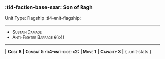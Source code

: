 ### :ti4-faction-base-saar: **Son of Ragh**

Unit Type: Flagship :ti4-unit-flagship:

---

* <span style="font-variant:small-caps;">Sustain Damage</span> 
* <span style="font-variant:small-caps;">Anti-Fighter Barrage 6(x4)</span> 

---

__|__ <span style="font-variant:small-caps;white-space: nowrap;">**Cost 8**</span> __|__ <span style="font-variant:small-caps;white-space: nowrap;">**Combat 5 :ti4-unit-dice-x2:**</span> __|__ <span style="font-variant:small-caps;white-space: nowrap;">**Move 1**</span> __|__ <span style="font-variant:small-caps;white-space: nowrap;">**Capacity 3**</span> __|__
{ .unit-stats }
